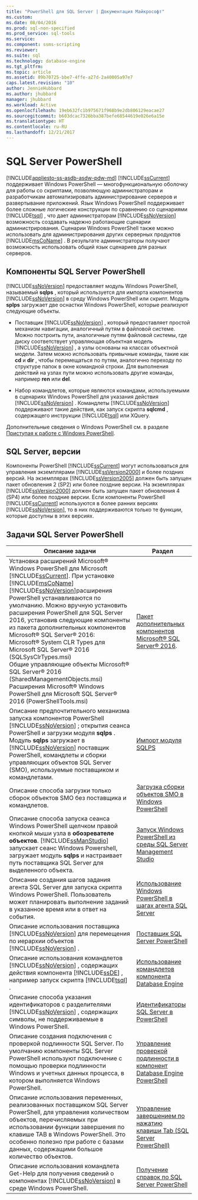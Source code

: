 ```yaml
---
title: "PowerShell для SQL Server | Документация Майкрософт"
ms.custom: 
ms.date: 08/04/2016
ms.prod: sql-non-specified
ms.prod_service: sql-tools
ms.service: 
ms.component: ssms-scripting
ms.reviewer: 
ms.suite: sql
ms.technology: database-engine
ms.tgt_pltfrm: 
ms.topic: article
ms.assetid: 89b70725-bbe7-4ffe-a27d-2a40005a97e7
caps.latest.revision: "10"
author: JennieHubbard
ms.author: jhubbard
manager: jhubbard
ms.workload: Active
ms.openlocfilehash: 19eb632fc1b975671f968b9e2db806129eacae27
ms.sourcegitcommit: b603dcac7326bba387befe68544619e026e6a15e
ms.translationtype: HT
ms.contentlocale: ru-RU
ms.lasthandoff: 12/21/2017
---
```

# <a name="sql-server-powershell"></a>SQL Server PowerShell
[!INCLUDE[appliesto-ss-asdb-asdw-pdw-md](../../includes/appliesto-ss-asdb-asdw-pdw-md.md)] [!INCLUDE[ssCurrent](../../includes/sscurrent-md.md)] поддерживает Windows PowerShell — многофункциональную оболочку для работы со скриптами, позволяющую администраторам и разработчикам автоматизировать администрирование серверов и развертывание приложений. Язык Windows PowerShell поддерживает более сложные логические конструкции по сравнению со сценариями [!INCLUDE[tsql](../../includes/tsql-md.md)] , что дает администраторам [!INCLUDE[ssNoVersion](../../includes/ssnoversion-md.md)] возможность создавать надежно работающие сценарии администрирования. Сценарии Windows PowerShell также можно использовать для администрирования других серверных продуктов [!INCLUDE[msCoName](../../includes/msconame-md.md)] . В результате администраторы получают возможность использовать общий язык сценариев для разных серверов.  
  
## <a name="sql-server-powershell-components"></a>Компоненты SQL Server PowerShell  
 [!INCLUDE[ssNoVersion](../../includes/ssnoversion-md.md)] предоставляет модуль Windows PowerShell, называемый **sqlps** , который используется для импорта компонентов [!INCLUDE[ssNoVersion](../../includes/ssnoversion-md.md)] в среду Windows PowerShell или скрипт. Модуль **splps** загружает две оснастки Windows PowerShell, которые реализуют следующие объекты.  
  
-   Поставщик [!INCLUDE[ssNoVersion](../../includes/ssnoversion-md.md)] , который предоставляет простой механизм навигации, аналогичный путям в файловой системе. Можно построить пути, аналогичные путям файловой системы, где диску соответствует управляющая объектная модель [!INCLUDE[ssNoVersion](../../includes/ssnoversion-md.md)] , а узлы основаны на классах объектной модели. Затем можно использовать привычные команды, такие как **cd** и **dir** , чтобы перемещаться по путям, аналогично переходу по структуре папок в окне командной строки. Для выполнения действий на узлах пути можно использовать другие команды, например **ren** или **del**.  
  
-   Набор командлетов, которые являются командами, используемыми в сценариях Windows PowerShell для указания действия [!INCLUDE[ssNoVersion](../../includes/ssnoversion-md.md)] . Командлеты [!INCLUDE[ssNoVersion](../../includes/ssnoversion-md.md)] поддерживают такие действия, как запуск скрипта **sqlcmd** , содержащего инструкции [!INCLUDE[tsql](../../includes/tsql-md.md)] или XQuery.  
  
 Дополнительные сведения о Windows PowerShell см. в разделе [Приступая к работе с Windows PowerShell](https://msdn.microsoft.com/powershell/scripting/getting-started/getting-started-with-windows-powershell).  
  
## <a name="sql-server-versions"></a>SQL Server, версии  
 Компоненты PowerShell [!INCLUDE[ssCurrent](../../includes/sscurrent-md.md)] могут использоваться для управления экземплярами [!INCLUDE[ssVersion2000](../../includes/ssversion2000-md.md)] и более поздних версий. На экземплярах [!INCLUDE[ssVersion2005](../../includes/ssversion2005-md.md)] должен быть запущен пакет обновления 2 (SP2) или более поздние версии. На экземплярах [!INCLUDE[ssVersion2000](../../includes/ssversion2000-md.md)] должен быть запущен пакет обновления 4 (SP4) или более поздние версии. Если компоненты PowerShell [!INCLUDE[ssCurrent](../../includes/sscurrent-md.md)] используются в более ранних версиях [!INCLUDE[ssNoVersion](../../includes/ssnoversion-md.md)], то в них поддерживаются только те функции, которые доступны в этих версиях.  
     
## <a name="sql-server-powershell-tasks"></a>Задачи SQL Server PowerShell  
  
|Описание задачи|Раздел|  
|----------------------|-----------| 
|Установка расширений Microsoft® Windows PowerShell для Microsoft [!INCLUDE[ssCurrent](../../includes/sscurrent-md.md)].  При установке [!INCLUDE[msCoName](../../includes/msconame-md.md)] [!INCLUDE[ssNoVersion](../../includes/ssnoversion-md.md)]расширения PowerShell устанавливаются по умолчанию.  Можно вручную установить расширения PowerShell для SQL Server 2016, установив следующие компоненты из пакета дополнительных компонентов Microsoft® SQL Server® 2016:<br/>     Microsoft® System CLR Types для Microsoft SQL Server® 2016 (SQLSysClrTypes.msi)<br/>Общие управляющие объекты Microsoft® SQL Server® 2016 (SharedManagementObjects.msi)<br/> Расширения Microsoft® Windows PowerShell для Microsoft SQL Server® 2016 (PowerShellTools.msi)|[Пакет дополнительных компонентов Microsoft® SQL Server® 2016](https://www.microsoft.com/en-us/download/details.aspx?id=52676).   | 
|Описание предпочтительного механизма запуска компонентов PowerShell [!INCLUDE[ssNoVersion](../../includes/ssnoversion-md.md)] ; открытия сеанса PowerShell и загрузки модуля **sqlps** . Модуль **sqlps** загружает в [!INCLUDE[ssNoVersion](../../includes/ssnoversion-md.md)] поставщик PowerShell, командлеты и сборки управляющих объектов SQL Server (SMO), используемые поставщиком и командлетами.|[Импорт модуля SQLPS](../../relational-databases/scripting/import-the-sqlps-module.md)|  
|Описание способа загрузки только сборок объектов SMO без поставщика и командлетов.|[Загрузка сборки объектов SMO в Windows PowerShell](../../relational-databases/scripting/load-the-smo-assemblies-in-windows-powershell.md)|  
|Описание способа запуска сеанса Windows PowerShell щелчком правой кнопкой мыши узла в **обозревателе объектов**. [!INCLUDE[ssManStudio](../../includes/ssmanstudio-md.md)] запускает сеанс Windows Powershell, загружает модуль **sqlps** и настраивает путь поставщика SQL Server для выделенного объекта.|[Запуск Windows PowerShell из среды SQL Server Management Studio](../../relational-databases/scripting/run-windows-powershell-from-sql-server-management-studio.md)|  
|Описание создания шагов задания агента SQL Server для запуска скрипта Windows PowerShell. Пользователь может планировать выполнение заданий в указанное время или в ответ на события.|[Использование Windows PowerShell в шагах агента SQL Server](../../relational-databases/scripting/run-windows-powershell-steps-in-sql-server-agent.md)|  
|Описание использования поставщика [!INCLUDE[ssNoVersion](../../includes/ssnoversion-md.md)] для перемещения по иерархии объектов [!INCLUDE[ssNoVersion](../../includes/ssnoversion-md.md)] .|[Поставщик SQL Server PowerShell](../../relational-databases/scripting/sql-server-powershell-provider.md)|  
|Описание использования командлетов [!INCLUDE[ssNoVersion](../../includes/ssnoversion-md.md)] , содержащих действия компонента [!INCLUDE[ssDE](../../includes/ssde-md.md)] , например запуск скрипта [!INCLUDE[tsql](../../includes/tsql-md.md)] .|[Использование командлетов компонента Database Engine](../../relational-databases/scripting/use-the-database-engine-cmdlets.md)|  
|Описание способа указания идентификаторов с разделителями [!INCLUDE[ssNoVersion](../../includes/ssnoversion-md.md)] , содержащих символы, не поддерживаемые в Windows PowerShell.|[Идентификаторы SQL Server в PowerShell](../../relational-databases/scripting/sql-server-identifiers-in-powershell.md)|  
|Описание создания подключения с проверкой подлинности SQL Server. По умолчанию компоненты SQL Server PowerShell используют подключение с помощью проверки подлинности Windows и учетных данных процесса, в котором выполняется Windows PowerShell.|[Управление проверкой подлинности в компонент Database Engine PowerShell](../../relational-databases/scripting/manage-authentication-in-database-engine-powershell.md)|  
|Описание использования переменных, реализованных поставщиком SQL Server PowerShell, для управления количеством объектов, перечисляемых при использовании функции завершения по клавише TAB в Windows PowerShell. Это особенно полезно при работе с базами данных, содержащими большое количество объектов.|[Управление завершением по нажатию клавиши Tab (SQL Server PowerShell)](../../relational-databases/scripting/manage-tab-completion-sql-server-powershell.md)|  
|Описание использования командлета Get-Help для получения сведений о компонентах [!INCLUDE[ssNoVersion](../../includes/ssnoversion-md.md)] в среде Windows PowerShell.|[Получение справок по SQL Server PowerShell](../../relational-databases/scripting/get-help-sql-server-powershell.md)|  
  
  

